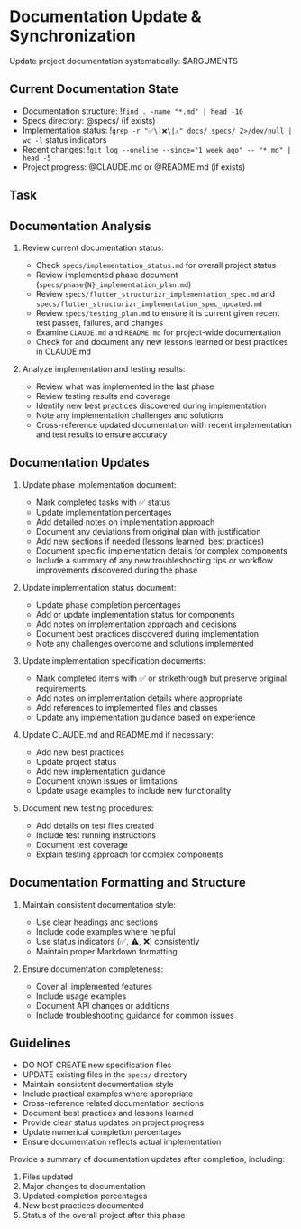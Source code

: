 

# Documentation Update & Synchronization

Update project documentation systematically: $ARGUMENTS

## Current Documentation State

- Documentation structure: !`find . -name "*.md" | head -10`
- Specs directory: @specs/ (if exists)
- Implementation status: !`grep -r "✅\|❌\|⚠️" docs/ specs/ 2>/dev/null | wc -l` status indicators
- Recent changes: !`git log --oneline --since="1 week ago" -- "*.md" | head -5`
- Project progress: @CLAUDE.md or @README.md (if exists)

## Task

## Documentation Analysis

1. Review current documentation status:
   - Check `specs/implementation_status.md` for overall project status
   - Review implemented phase document (`specs/phase{N}_implementation_plan.md`)
   - Review `specs/flutter_structurizr_implementation_spec.md` and `specs/flutter_structurizr_implementation_spec_updated.md`
   - Review `specs/testing_plan.md` to ensure it is current given recent test passes, failures, and changes
   - Examine `CLAUDE.md` and `README.md` for project-wide documentation
   - Check for and document any new lessons learned or best practices in CLAUDE.md

2. Analyze implementation and testing results:
   - Review what was implemented in the last phase
   - Review testing results and coverage
   - Identify new best practices discovered during implementation
   - Note any implementation challenges and solutions
   - Cross-reference updated documentation with recent implementation and test results to ensure accuracy

## Documentation Updates

1. Update phase implementation document:
   - Mark completed tasks with ✅ status
   - Update implementation percentages
   - Add detailed notes on implementation approach
   - Document any deviations from original plan with justification
   - Add new sections if needed (lessons learned, best practices)
   - Document specific implementation details for complex components
   - Include a summary of any new troubleshooting tips or workflow improvements discovered during the phase

2. Update implementation status document:
   - Update phase completion percentages
   - Add or update implementation status for components
   - Add notes on implementation approach and decisions
   - Document best practices discovered during implementation
   - Note any challenges overcome and solutions implemented

3. Update implementation specification documents:
   - Mark completed items with ✅ or strikethrough but preserve original requirements
   - Add notes on implementation details where appropriate
   - Add references to implemented files and classes
   - Update any implementation guidance based on experience

4. Update CLAUDE.md and README.md if necessary:
   - Add new best practices
   - Update project status
   - Add new implementation guidance
   - Document known issues or limitations
   - Update usage examples to include new functionality

5. Document new testing procedures:
   - Add details on test files created
   - Include test running instructions
   - Document test coverage
   - Explain testing approach for complex components

## Documentation Formatting and Structure

1. Maintain consistent documentation style:
   - Use clear headings and sections
   - Include code examples where helpful
   - Use status indicators (✅, ⚠️, ❌) consistently
   - Maintain proper Markdown formatting

2. Ensure documentation completeness:
   - Cover all implemented features
   - Include usage examples
   - Document API changes or additions
   - Include troubleshooting guidance for common issues

## Guidelines

- DO NOT CREATE new specification files
- UPDATE existing files in the `specs/` directory
- Maintain consistent documentation style
- Include practical examples where appropriate
- Cross-reference related documentation sections
- Document best practices and lessons learned
- Provide clear status updates on project progress
- Update numerical completion percentages
- Ensure documentation reflects actual implementation

Provide a summary of documentation updates after completion, including:
1. Files updated
2. Major changes to documentation
3. Updated completion percentages
4. New best practices documented
5. Status of the overall project after this phase